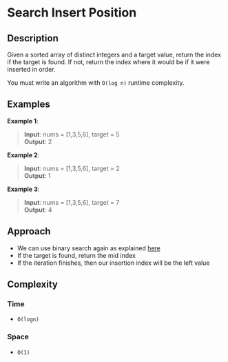 # Search Insert Position
## Description
Given a sorted array of distinct integers and a target value, return the index if the target is found. If not, return the index where it would be if it were inserted in order.

You must write an algorithm with `O(log n)` runtime complexity.

## Examples
**Example 1**:
> **Input**: nums = [1,3,5,6], target = 5  
**Output**: 2

**Example 2**:
> **Input**: nums = [1,3,5,6], target = 2  
**Output**: 1

**Example 3**:
> **Input**: nums = [1,3,5,6], target = 7  
**Output**: 4

## Approach
- We can use binary search again as explained [here](../Easy%20-%20Binary%20Search/docs.md)
- If the target is found, return the mid index
- If the iteration finishes, then our insertion index will be the left value

## Complexity
### Time
- `O(logn)`

### Space
- `O(1)`
